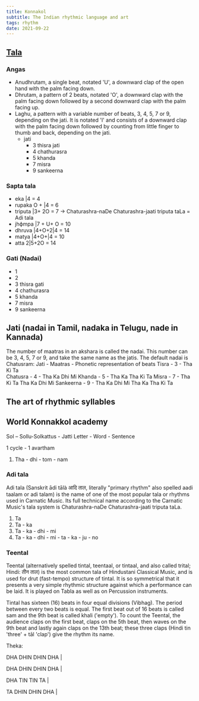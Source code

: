 ```yaml
---
title: Konnakol
subtitle: The Indian rhythmic language and art
tags: rhythm
date: 2021-09-22
---
```


## [Tala](https://en.wikipedia.org/wiki/Tala_(music))

<youtube-embed video="xcPUnpOLDYM"/>

<youtube-embed video="NvcILiwkaDc"/>

<youtube-embed video="XyUxY9huI_s"/>

### Angas
- Anudhrutam, a single beat, notated 'U', a downward clap of the open hand with the palm facing down.
- Dhrutam, a pattern of 2 beats, notated 'O', a downward clap with the palm facing down followed by a second downward clap with the palm facing up.
- Laghu, a pattern with a variable number of beats, 3, 4, 5, 7 or 9, depending on the jati. It is notated 'l' and consists of a downward clap with the palm facing down followed by counting from little finger to thumb and back, depending on the jati.
  - jati
    - 3 thisra jati
    - 4 chathurasra
    - 5 khanda
    - 7 misra
    - 9 sankeerna

### Sapta tala

- eka |4 = 4
- rupaka O + |4 = 6
- triputa |3+ 2O =  7 -> Chaturashra-naDe Chaturashra-jaati triputa taLa = Adi tala
- jhфmpa |7 + U+ O = 10
- dhruva |4+O+2|4 = 14
- matya |4+O+|4 = 10
- atta 2|5+2O = 14

### Gati (Nadai)
- 1
- 2
- 3 thisra gati
- 4 chathurasra
- 5 khanda
- 7 misra
- 9 sankeerna

## Jati (nadai in Tamil, nadaka in Telugu, nade in Kannada)

The number of maatras in an akshara is called the nadai. This number can be 3, 4, 5, 7 or 9, and take the same name as the jatis. The default nadai is Chatusram:
Jati -	Maatras -	Phonetic representation of beats
Tisra -	3 -	Tha Ki Ta 	
Chatusra -	4 -	Tha Ka Dhi Mi
Khanda -	5 -	Tha Ka Tha Ki Ta
Misra -	7 -	Tha Ki Ta Tha Ka Dhi Mi
Sankeerna -	9 -	Tha Ka Dhi Mi Tha Ka Tha Ki Ta 


## The art of rhythmic syllables

<youtube-embed video="DYEh5uXrL4w"/>

<youtube-embed video="mOMLRMfIYf0"/>

<youtube-embed video="8gNM51Q55XY"/>


## World Konnakkol academy

<youtube-embed video="ZuZF8BaOt58"/>

Sol – Sollu-Solkattus - Jatti
Letter - Word - Sentence

1 cycle - 1 avartham

1. Tha - dhi - tom - nam

### Adi tala 
Adi tala (Sanskrit ādi tālà आदि ताल, literally "primary rhythm" also spelled aadi taalam or adi talam) is the name of one of the most popular tala or rhythms used in Carnatic Music. Its full technical name according to the Carnatic Music's tala system is Chaturashra-naDe Chaturashra-jaati triputa taLa. 

1. Ta
2. Ta - ka
3. Ta - ka - dhi - mi
4. Ta - ka - dhi - mi - ta - ka - ju - no

### Teental

Teental (alternatively spelled tintal, teentaal, or tintaal, and also called trital; Hindi: तीन ताल) is the most common tala of Hindustani Classical Music, and is used for drut (fast-tempo) structure of tintal. It is so symmetrical that it presents a very simple rhythmic structure against which a performance can be laid. It is played on Tabla as well as on Percussion instruments. 

Tintal has sixteen (16) beats in four equal divisions (Vibhag). The period between every two beats is equal. The first beat out of 16 beats is called sam and the 9th beat is called khali ('empty'). To count the Teental, the audience claps on the first beat, claps on the 5th beat, then waves on the 9th beat and lastly again claps on the 13th beat; these three claps (Hindi tin 'three' + tāl 'clap') give the rhythm its name. 

Theka:

DHA DHIN DHIN DHA |

DHA DHIN DHIN DHA |

DHA TIN TIN TA |

TA DHIN DHIN DHA | 
